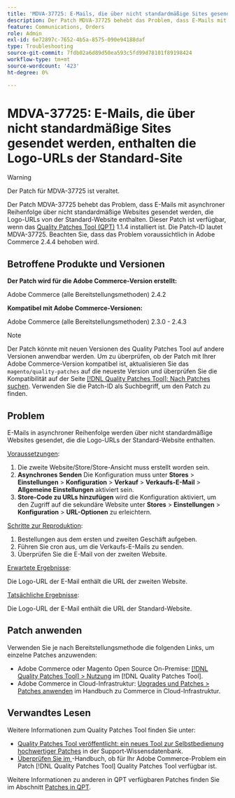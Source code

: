 ```yaml
---
title: 'MDVA-37725: E-Mails, die über nicht standardmäßige Sites gesendet werden, enthalten die Logo-URLs der Standard-Site'
description: Der Patch MDVA-37725 behebt das Problem, dass E-Mails mit asynchroner Reihenfolge über nicht standardmäßige Websites gesendet werden, die Logo-URLs von der Standard-Website enthalten.
feature: Communications, Orders
role: Admin
exl-id: 6e72897c-7652-4b5a-8575-090e94188daf
type: Troubleshooting
source-git-commit: 7fdb02a6d89d50ea593c5fd99d78101f89198424
workflow-type: tm+mt
source-wordcount: '423'
ht-degree: 0%

---
```


# MDVA-37725: E-Mails, die über nicht standardmäßige Sites gesendet werden, enthalten die Logo-URLs der Standard-Site

>[!WARNING]
>
> Der Patch für MDVA-37725 ist veraltet.

Der Patch MDVA-37725 behebt das Problem, dass E-Mails mit asynchroner Reihenfolge über nicht standardmäßige Websites gesendet werden, die Logo-URLs von der Standard-Website enthalten. Dieser Patch ist verfügbar, wenn das [Quality Patches Tool (QPT)](https://experienceleague.adobe.com/de/docs/commerce-operations/tools/quality-patches-tool/quality-patches-tool-to-self-serve-quality-patches) 1.1.4 installiert ist. Die Patch-ID lautet MDVA-37725. Beachten Sie, dass das Problem voraussichtlich in Adobe Commerce 2.4.4 behoben wird.

## Betroffene Produkte und Versionen

**Der Patch wird für die Adobe Commerce-Version erstellt:**

Adobe Commerce (alle Bereitstellungsmethoden) 2.4.2

**Kompatibel mit Adobe Commerce-Versionen:**

Adobe Commerce (alle Bereitstellungsmethoden) 2.3.0 - 2.4.3

>[!NOTE]
>
>Der Patch könnte mit neuen Versionen des Quality Patches Tool auf andere Versionen anwendbar werden. Um zu überprüfen, ob der Patch mit Ihrer Adobe Commerce-Version kompatibel ist, aktualisieren Sie das `magento/quality-patches` auf die neueste Version und überprüfen Sie die Kompatibilität auf der Seite [[!DNL Quality Patches Tool]: Nach Patches suchen](https://experienceleague.adobe.com/de/docs/commerce-operations/tools/quality-patches-tool/quality-patches-tool-to-self-serve-quality-patches). Verwenden Sie die Patch-ID als Suchbegriff, um den Patch zu finden.

## Problem

E-Mails in asynchroner Reihenfolge werden über nicht standardmäßige Websites gesendet, die die Logo-URLs der Standard-Website enthalten.

<u>Voraussetzungen</u>:

1. Die zweite Website/Store/Store-Ansicht muss erstellt worden sein.
1. **Asynchrones Senden** Die Konfiguration muss unter **Stores** > **Einstellungen** > **Konfiguration** > **Verkauf** > **Verkaufs-E-Mail** > **Allgemeine Einstellungen** aktiviert sein.
1. **Store-Code zu URLs hinzufügen** wird die Konfiguration aktiviert, um den Zugriff auf die sekundäre Website unter **Stores** > **Einstellungen** > **Konfiguration** > **URL-Optionen** zu erleichtern.

<u>Schritte zur Reproduktion</u>:

1. Bestellungen aus dem ersten und zweiten Geschäft aufgeben.
1. Führen Sie cron aus, um die Verkaufs-E-Mails zu senden.
1. Überprüfen Sie die E-Mail von der zweiten Website.

<u>Erwartete Ergebnisse</u>:

Die Logo-URL der E-Mail enthält die URL der zweiten Website.

<u>Tatsächliche Ergebnisse</u>:

Die Logo-URL der E-Mail enthält die URL der Standard-Website.

## Patch anwenden

Verwenden Sie je nach Bereitstellungsmethode die folgenden Links, um einzelne Patches anzuwenden:

* Adobe Commerce oder Magento Open Source On-Premise: [[!DNL Quality Patches Tool] > Nutzung](/help/tools/quality-patches-tool/usage.md) im [!DNL Quality Patches Tool].
* Adobe Commerce in Cloud-Infrastruktur: [Upgrades und Patches > Patches anwenden](https://experienceleague.adobe.com/docs/commerce-cloud-service/user-guide/develop/upgrade/apply-patches.html?lang=de) im Handbuch zu Commerce in Cloud-Infrastruktur.

## Verwandtes Lesen

Weitere Informationen zum Quality Patches Tool finden Sie unter:

* [Quality Patches Tool veröffentlicht: ein neues Tool zur Selbstbedienung hochwertiger Patches](https://experienceleague.adobe.com/de/docs/commerce-operations/tools/quality-patches-tool/quality-patches-tool-to-self-serve-quality-patches) in der Support-Wissensdatenbank.
* [Überprüfen Sie im ](/help/tools/quality-patches-tool/patches-available-in-qpt/check-patch-for-magento-issue-with-magento-quality-patches.md)-Handbuch, ob für Ihr Adobe Commerce-Problem ein Patch [!DNL Quality Patches Tool] Quality Patches Tool verfügbar ist.

Weitere Informationen zu anderen in QPT verfügbaren Patches finden Sie im Abschnitt [Patches in QPT](https://experienceleague.adobe.com/tools/commerce-quality-patches/index.html?lang=de).
